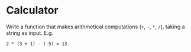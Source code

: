 # Calculator

Write a function that makes arithmetical computations (`+`, `-`, `*`, `/`), taking a string as input. E.g.

```
2 * (3 + 1) - (-5) = 13
```
